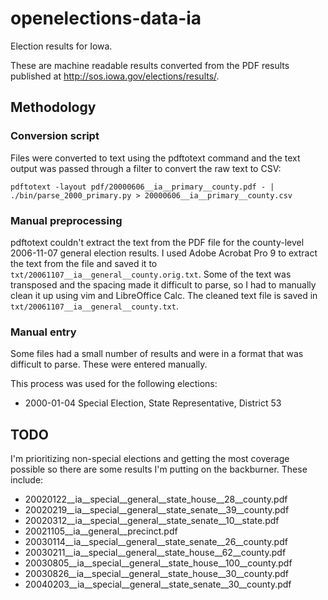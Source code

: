 # openelections-data-ia

Election results for Iowa.

These are machine readable results converted from the PDF results published at http://sos.iowa.gov/elections/results/.

## Methodology

### Conversion script

Files were converted to text using the pdftotext command and the text output was passed through a filter to convert the raw text to CSV:

```
pdftotext -layout pdf/20000606__ia__primary__county.pdf - | ./bin/parse_2000_primary.py > 20000606__ia__primary__county.csv
```

### Manual preprocessing

pdftotext couldn't extract the text from the PDF file for the county-level 2006-11-07 general election results.  I used Adobe Acrobat Pro 9 to extract the text from the file and saved it to ``txt/20061107__ia__general__county.orig.txt``.  Some of the text was transposed and the spacing made it difficult to parse, so I had to manually clean it up using vim and LibreOffice Calc.  The cleaned text file is saved in ``txt/20061107__ia__general__county.txt``.

### Manual entry

Some files had a small number of results and were in a format that was difficult to parse.  These were entered manually.

This process was used for the following elections:

* 2000-01-04 Special Election, State Representative, District 53


## TODO

I'm prioritizing non-special elections and getting the most coverage possible so there are some results I'm putting on the backburner. These include:

* 20020122__ia__special__general__state_house__28__county.pdf
* 20020219__ia__special__general__state_senate__39__county.pdf
* 20020312__ia__special__general__state_senate__10__state.pdf
* 20021105__ia__general__precinct.pdf
* 20030114__ia__special__general__state_senate__26__county.pdf
* 20030211__ia__special__general__state_house__62__county.pdf
* 20030805__ia__special__general__state_house__100__county.pdf
* 20030826__ia__special__general__state_house__30__county.pdf
* 20040203__ia__special__general__state_senate__30__county.pdf
